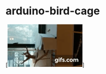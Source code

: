 # arduino-bird-cage
[![LabExe demo](https://github.com/GaelReinaudi/arduino-bird-cage/raw/master/gif.gif)]
